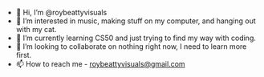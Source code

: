 - 👋 Hi, I’m @roybeattyvisuals
- 👀 I’m interested in music, making stuff on my computer, and hanging out with my cat.
- 🌱 I’m currently learning CS50 and just trying to find my way with coding.
- 💞️ I’m looking to collaborate on nothing right now, I need to learn more first.
- 📫 How to reach me - roybeattyvisuals@gmail.com

<!---
roybeattyvisuals/roybeattyvisuals is a ✨ special ✨ repository because its `README.md` (this file) appears on your GitHub profile.
You can click the Preview link to take a look at your changes.
--->
